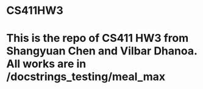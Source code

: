 # CS411HW3

# This is the repo of CS411 HW3 from Shangyuan Chen and Vilbar Dhanoa. All works are in /docstrings_testing/meal_max
